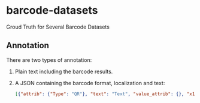 # barcode-datasets

Groud Truth for Several Barcode Datasets


## Annotation

There are two types of annotation:

1. Plain text including the barcode results.
2. A JSON containing the barcode format, localization and text: 

   ```json
   [{"attrib": {"Type": "QR"}, "text": "Text", "value_attrib": {}, "x1": "513.73134328358210000000", "y1": "89.85074626865672000000", "x2": "466.11940298507460000000", "y2": "295.22388059701490000000", "x3": "256.26865671641790000000", "y3": "273.58208955223880000000", "x4": "260.14925373134326000000", "y4": "77.76119402985074000000"}]
   ```